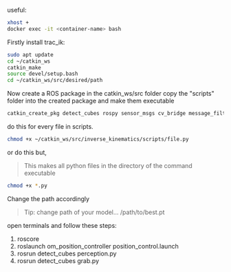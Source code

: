 useful:

``` bash
xhost +
docker exec -it <container-name> bash
```

Firstly install trac_ik:

``` bash
sudo apt update
cd ~/catkin_ws
catkin_make
source devel/setup.bash
cd ~/catkin_ws/src/desired/path
```

Now create a ROS package in the catkin_ws/src folder
copy the "scripts" folder into the created package and make them executable

``` bash
catkin_create_pkg detect_cubes rospy sensor_msgs cv_bridge message_filters tf
```
do this for every file in scripts.
``` bash
chmod +x ~/catkin_ws/src/inverse_kinematics/scripts/file.py
```
or do this but,
> This makes all python files in the directory of the command executable

``` bash
chmod +x *.py
```

Change the path accordingly 
> Tip: change path of your model... /path/to/best.pt

open terminals and follow these steps:
1. roscore
2. roslaunch om_position_controller position_control.launch
3. rosrun detect_cubes perception.py
4. rosrun detect_cubes grab.py
